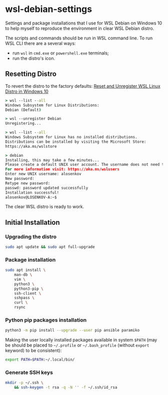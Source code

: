# wsl-debian-settings

Settings and package installations that I use for WSL Debian on Windows 10 to help myself to reproduce the environment in clear WSL Debian distro.

The scripts and commands should be run in WSL command line. To run WSL CLI there are a several ways:

- run `wsl` in `cmd.exe` or `powershell.exe` terminals;
- run the distro's icon.

## Resetting Distro

To revert the distro to the factory defaults: [Reset and Unregister WSL Linux Distro in Windows 10](https://winaero.com/blog/reset-unregister-wsl-linux-distro-windows-10/)

```bat
> wsl --list --all
Windows Subsystem for Linux Distributions:
Debian (Default)

> wsl --unregister Debian
Unregistering...

> wsl --list --all
Windows Subsystem for Linux has no installed distributions.
Distributions can be installed by visiting the Microsoft Store:
https://aka.ms/wslstore

> debian
Installing, this may take a few minutes...
Please create a default UNIX user account. The username does not need to match your Windows username.
For more information visit: https://aka.ms/wslusers
Enter new UNIX username: alosenkov
New password:
Retype new password:
passwd: password updated successfully
Installation successful!
alosenkov@LOSENKOV-A:~$
```

The clear WSL distro is ready to work.

## Initial Installation

### Upgrading the distro

```bash
sudo apt update && sudo apt full-upgrade
```

### Package installation

```bash
sudo apt install \
    man-db \
    vim \
    python3 \
    python3-pip \
    ssh-client \
    sshpass \
    curl \
    rsync
```

### Python pip packages installation

```bash
python3 -m pip install --upgrade --user pip ansible paramiko
```

Making the user locally installed packages available in system `$PATH` (may be should be placed to `~/.profile` or `~/.bash_profile` (without `export` keyword) to be consistent):

```bash
export PATH=$PATH:~/.local/bin/
```

### Generate SSH keys

```bash
mkdir -p ~/.ssh \
    && ssh-keygen -t rsa -q -N '' -f ~/.ssh/id_rsa
```
